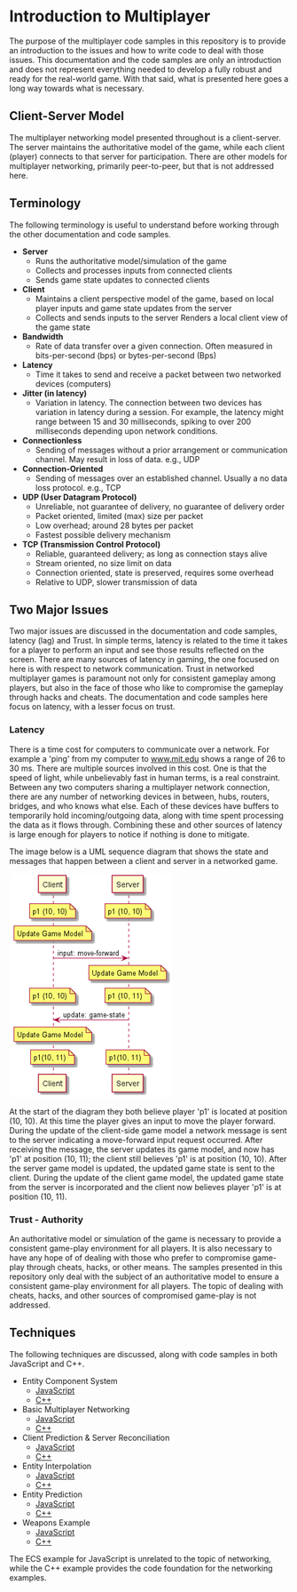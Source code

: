 # Introduction to Multiplayer

The purpose of the multiplayer code samples in this repository is to provide an introduction to the issues and how to write code to deal with those issues.  This documentation and the code samples are only an introduction and does not represent everything needed to develop a fully robust and ready for the real-world game.  With that said, what is presented here goes a long way towards what is necessary.

## Client-Server Model

The multiplayer networking model presented throughout is a client-server.  The server maintains the authoritative model of the game, while each client (player) connects to that server for participation.  There are other models for multiplayer networking, primarily peer-to-peer, but that is not addressed here.

## Terminology

The following terminology is useful to understand before working through the other documentation and code samples.

* **Server**
  * Runs the authoritative model/simulation of the game
  * Collects and processes inputs from connected clients
  * Sends game state updates to connected clients
* **Client**
  * Maintains a client perspective model of the game, based on local player inputs and game state updates from the server
  * Collects and sends inputs to the server
  Renders a local client view of the game state
* **Bandwidth**
  * Rate of data transfer over a given connection.  Often measured in bits-per-second (bps) or bytes-per-second (Bps)
* **Latency**
  * Time it takes to send and receive a packet between two networked devices (computers)
* **Jitter (in latency)**
  * Variation in latency.  The connection between two devices has variation in latency during a session.  For example, the latency might range between 15 and 30 milliseconds, spiking to over 200 milliseconds depending upon network conditions.
* **Connectionless**
  * Sending of messages without a prior arrangement or communication channel.  May result in loss of data.  e.g., UDP
* **Connection-Oriented**
  * Sending of messages over an established channel.  Usually a no data loss protocol.  e.g., TCP
* **UDP (User Datagram Protocol)**
  * Unreliable, not guarantee of delivery, no guarantee of delivery order
  * Packet oriented, limited (max) size per packet
  * Low overhead; around 28 bytes per packet
  * Fastest possible delivery mechanism
* **TCP (Transmission Control Protocol)**
  * Reliable, guaranteed delivery; as long as connection stays alive
  * Stream oriented, no size limit on data
  * Connection oriented, state is preserved, requires some overhead
  * Relative to UDP, slower transmission of data

## Two Major Issues

Two major issues are discussed in the documentation and code samples, latency (lag) and Trust.  In simple terms, latency is related to the time it takes for a player to perform an input and see those results reflected on the screen.  There are many sources of latency in gaming, the one focused on here is with respect to network communication.  Trust in networked multiplayer games is paramount not only for consistent gameplay among players, but also in the face of those who like to compromise the gameplay through hacks and cheats.  The documentation and code samples here focus on latency, with a lesser focus on trust.

### Latency

There is a time cost for computers to communicate over a network.  For example a 'ping' from my computer to www.mit.edu shows a range of 26 to 30 ms.  There are multiple sources involved in this cost.  One is that the speed of light, while unbelievably fast in human terms, is a real constraint.  Between any two computers sharing a multiplayer network connection, there are any number of networking devices in between, hubs, routers, bridges, and who knows what else.  Each of these devices have buffers to temporarily hold incoming/outgoing data, along with time spent processing the data as it flows through.  Combining these and other sources of latency is large enough for players to notice if nothing is done to mitigate.

The image below is a UML sequence diagram that shows the state and messages that happen between a client and server in a networked game.

![Basic Networking - Sequence](https://github.com/ProfPorkins/GameTech/blob/master/doc/multiplayer/images/Basic%20Network%20-%20Sequence.png)

At the start of the diagram they both believe player 'p1' is located at position (10, 10).  At this time the player gives an input to move the player forward.  During the update of the client-side game model a network message is sent to the server indicating a move-forward input request occurred.  After receiving the message, the server updates its game model, and now has 'p1' at position (10, 11); the client still believes 'p1' is at position (10, 10).  After the server game model is updated, the updated game state is sent to the client.  During the update of the client game model, the updated game state from the server is incorporated and the client now believes player 'p1' is at position (10, 11).

### Trust - Authority

An authoritative model or simulation of the game is necessary to provide a consistent game-play environment for all players.  It is also necessary to have any hope of of dealing with those who prefer to compromise game-play through cheats, hacks, or other means.  The samples presented in this repository only deal with the subject of an authoritative model to ensure a consistent game-play environment for all players.  The topic of dealing with cheats, hacks, and other sources of compromised game-play is not addressed.

## Techniques

The following techniques are discussed, along with code samples in both JavaScript and C++.

* Entity Component System
  * [JavaScript](https://github.com/ProfPorkins/GameTech/tree/master/JavaScript/SnakeGame-ECS)
  * [C++](https://github.com/ProfPorkins/GameTech/tree/master/C%2B%2B/MultiPlayer/Step%200%20-%20ECS)
* Basic Multiplayer Networking
  * [JavaScript](https://github.com/ProfPorkins/GameTech/tree/master/JavaScript/MultiPlayer/Step%201%20-%20Basic/)
  * [C++](https://github.com/ProfPorkins/GameTech/tree/master/C%2B%2B/MultiPlayer/Step%201%20-%20Basic/)
* Client Prediction & Server Reconciliation
  * [JavaScript](https://github.com/ProfPorkins/GameTech/tree/master/JavaScript/MultiPlayer/Step%202%20-%20Client%20Prediction)
  * [C++](https://github.com/ProfPorkins/GameTech/tree/master/C%2B%2B/MultiPlayer/Step%202%20-%20Client%20Prediction)
* Entity Interpolation
  * [JavaScript](https://github.com/ProfPorkins/GameTech/tree/master/JavaScript/MultiPlayer/Step%203%20-%20Entity%20Interpolation)
  * [C++](https://github.com/ProfPorkins/GameTech/tree/master/C%2B%2B/MultiPlayer/Step%203%20-%20Entity%20Interpolation)
* Entity Prediction
  * [JavaScript](https://github.com/ProfPorkins/GameTech/tree/master/JavaScript/MultiPlayer/Step%204%20-%20Entity%20Prediction)
  * [C++](https://github.com/ProfPorkins/GameTech/tree/master/C%2B%2B/MultiPlayer/Step%204%20-%20Entity%20Prediction)
* Weapons Example
  * [JavaScript](https://github.com/ProfPorkins/GameTech/tree/master/JavaScript/MultiPlayer/Step%205%20-%20Weapons)
  * [C++](https://github.com/ProfPorkins/GameTech/tree/master/C%2B%2B/MultiPlayer/Step%205%20-%20Weapons)

The ECS example for JavaScript is unrelated to the topic of networking, while the C++ example provides the code foundation for the networking examples.
